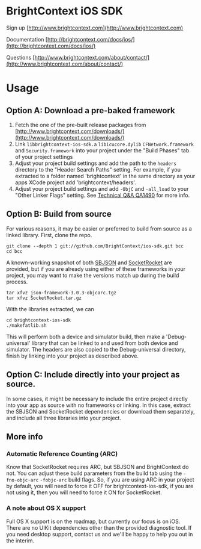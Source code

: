 # BrightContext iOS SDK

Sign up
[http://www.brightcontext.com](http://www.brightcontext.com)

Documentation
[http://brightcontext.com/docs/ios/](http://brightcontext.com/docs/ios/)

Questions
[http://www.brightcontext.com/about/contact/](http://www.brightcontext.com/about/contact/)

# Usage

## Option A: Download a pre-baked framework

1. Fetch the one of the pre-built release packages from [http://www.brightcontext.com/downloads/](http://www.brightcontext.com/downloads/)
2. Link `libbrightcontext-ios-sdk.a` `libicucore.dylib` `CFNetwork.framework` and `Security.framework` into your project under the "Build Phases" tab of your project settings
3. Adjust your project build settings and add the path to the `headers` directory to the "Header Search Paths" setting.  For example, if you extracted to a folder named 'brightcontext' in the same directory as your apps XCode project add 'brightcontext/headers'.
4. Adjust your project build settings and add `-ObjC` and `-all_load` to your "Other Linker Flags" setting.  See [Technical Q&A QA1490](http://developer.apple.com/library/mac/#qa/qa1490/_index.html) for more info.


## Option B: Build from source

For various reasons, it may be easier or preferred to build from source as a
linked library. First, clone the repo.

    git clone --depth 1 git://github.com/BrightContext/ios-sdk.git bcc
    cd bcc

A known-working snapshot of both
[SBJSON](http://stig.github.com/json-framework/) and
[SocketRocket](https://github.com/square/SocketRocket/) are provided, but if
you are already using either of these frameworks in your project, you may want
to make the versions match up during the build process.

    tar xfvz json-framework-3.0.3-objcarc.tgz
    tar xfvz SocketRocket.tar.gz

With the libraries extracted, we can 

    cd brightcontext-ios-sdk
    ./makefatlib.sh

This will perform both a device and simulator build, then make a
'Debug-universal' library that can be linked to and used from both device and
simulator. The headers are also copied to the Debug-universal directory,
finish by linking into your project as described above.


## Option C: Include directly into your project as source.

In some cases, it might be necessary to include the entire project directly
into your app as source with no frameworks or linking. In this case, extract
the SBJSON and SocketRocket dependencies or download them separately, and
include all three libraries into your project.

## More info

### Automatic Reference Counting (ARC)

Know that SocketRocket requires ARC, but SBJSON and BrightContext do not. You
can adjust these build parameters from the build tab using the `-fno-objc-arc`
`-fobjc-arc` build flags. So, if you are using ARC in your project by default,
you will need to force it OFF for brightcontext-ios-sdk, if you are not using
it, then you will need to force it ON for SocketRocket.


### A note about OS X support

Full OS X support is on the roadmap, but currently our focus is on iOS. There
are no UIKit dependencies other than the provided diagnostic tool. If you need
desktop support, contact us and we'll be happy to help you out in the interim.

